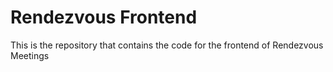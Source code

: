 # Rendezvous Frontend

This is the repository that contains the code for the frontend of Rendezvous Meetings 